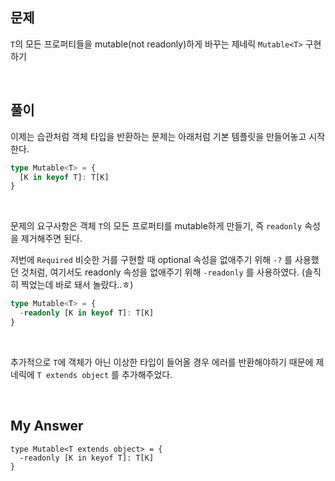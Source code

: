 ## 문제

`T`의 모든 프로퍼티들을 mutable(not readonly)하게 바꾸는 제네릭 `Mutable<T>` 구현하기

<br>

## 풀이

이제는 습관처럼 객체 타입을 반환하는 문제는 아래처럼 기본 템플릿을 만들어놓고 시작한다.

```typescript
type Mutable<T> = {
  [K in keyof T]: T[K]
}
```

<br>

문제의 요구사항은 객체 `T`의 모든 프로퍼티를 mutable하게 만들기, 즉 `readonly` 속성을 제거해주면 된다.

저번에 `Required` 비슷한 거를 구현할 때 optional 속성을 없애주기 위해 `-?` 를 사용했던 것처럼, 여기서도 readonly 속성을 없애주기 위해 `-readonly` 를 사용하였다. (솔직히 찍었는데 바로 돼서 놀랐다..ㅎ)

```typescript
type Mutable<T> = {
  -readonly [K in keyof T]: T[K]
}
```

<br>

추가적으로 `T`에 객체가 아닌 이상한 타입이 들어올 경우 에러를 반환해야하기 때문에 제네릭에 `T extends object` 를 추가해주었다.

<br>

## My Answer

```tsx
type Mutable<T extends object> = {
  -readonly [K in keyof T]: T[K]
}
```